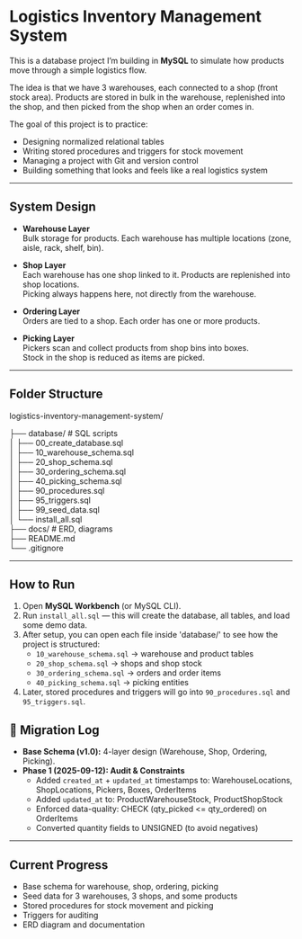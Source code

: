 # Logistics Inventory Management System

This is a database project I’m building in **MySQL** to simulate how products move through a simple logistics flow.

The idea is that we have 3 warehouses, each connected to a shop (front stock area). Products are stored in bulk in the warehouse, replenished into the shop, and then picked from the shop when an order comes in.

The goal of this project is to practice:

- Designing normalized relational tables
- Writing stored procedures and triggers for stock movement
- Managing a project with Git and version control
- Building something that looks and feels like a real logistics system

---

## System Design

- **Warehouse Layer**  
  Bulk storage for products. Each warehouse has multiple locations (zone, aisle, rack, shelf, bin).

- **Shop Layer**  
  Each warehouse has one shop linked to it. Products are replenished into shop locations.  
  Picking always happens here, not directly from the warehouse.

- **Ordering Layer**  
  Orders are tied to a shop. Each order has one or more products.

- **Picking Layer**  
  Pickers scan and collect products from shop bins into boxes.  
  Stock in the shop is reduced as items are picked.

---

## Folder Structure

logistics-inventory-management-system/

├── database/           # SQL scripts  
│   ├── 00_create_database.sql  
│   ├── 10_warehouse_schema.sql  
│   ├── 20_shop_schema.sql  
│   ├── 30_ordering_schema.sql  
│   ├── 40_picking_schema.sql  
│   ├── 90_procedures.sql  
│   ├── 95_triggers.sql  
│   ├── 99_seed_data.sql  
│   └── install_all.sql  
├── docs/               # ERD, diagrams  
├── README.md  
└── .gitignore  

---

## How to Run

1. Open **MySQL Workbench** (or MySQL CLI).  
2. Run `install_all.sql` — this will create the database, all tables, and load some demo data.  
3. After setup, you can open each file inside 'database/' to see how the project is structured:  
   - `10_warehouse_schema.sql` → warehouse and product tables  
   - `20_shop_schema.sql` → shops and shop stock  
   - `30_ordering_schema.sql` → orders and order items  
   - `40_picking_schema.sql` → picking entities  
4. Later, stored procedures and triggers will go into `90_procedures.sql` and `95_triggers.sql`.

## 📜 Migration Log

- **Base Schema (v1.0):** 4-layer design (Warehouse, Shop, Ordering, Picking).  
- **Phase 1 (2025-09-12): Audit & Constraints**  
  - Added `created_at` + `updated_at` timestamps to: WarehouseLocations, ShopLocations, Pickers, Boxes, OrderItems  
  - Added `updated_at` to: ProductWarehouseStock, ProductShopStock  
  - Enforced data-quality: CHECK (qty_picked <= qty_ordered) on OrderItems  
  - Converted quantity fields to UNSIGNED (to avoid negatives)

---

## Current Progress

- Base schema for warehouse, shop, ordering, picking
- Seed data for 3 warehouses, 3 shops, and some products
- Stored procedures for stock movement and picking
- Triggers for auditing
- ERD diagram and documentation